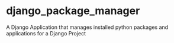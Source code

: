 # django_package_manager
A Django Application that manages installed python packages and applications for a Django Project
